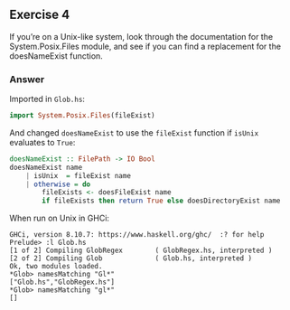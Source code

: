 ## Exercise 4
If you’re on a Unix-like system, look through the documentation for the System.Posix.Files module, and see if you can find a replacement for the doesNameExist function.

### Answer
Imported in `Glob.hs`:

```haskell
import System.Posix.Files(fileExist)
```

And changed `doesNameExist` to use the `fileExist` function if `isUnix` evaluates to `True`:

```haskell
doesNameExist :: FilePath -> IO Bool
doesNameExist name
    | isUnix  = fileExist name
    | otherwise = do
        fileExists <- doesFileExist name
        if fileExists then return True else doesDirectoryExist name
```

When run on Unix in GHCi:

```ghci
GHCi, version 8.10.7: https://www.haskell.org/ghc/  :? for help
Prelude> :l Glob.hs 
[1 of 2] Compiling GlobRegex        ( GlobRegex.hs, interpreted )
[2 of 2] Compiling Glob             ( Glob.hs, interpreted )
Ok, two modules loaded.
*Glob> namesMatching "Gl*"
["Glob.hs","GlobRegex.hs"]
*Glob> namesMatching "gl*"
[]
```